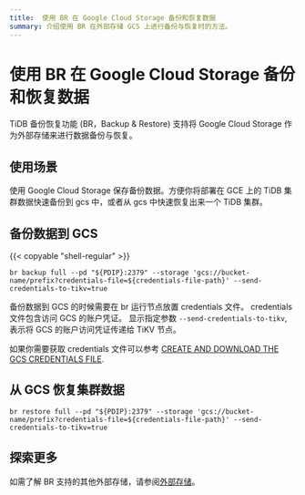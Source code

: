 ```yaml
---
title:  使用 BR 在 Google Cloud Storage 备份和恢复数据
summary: 介绍使用 BR 在外部存储 GCS 上进行备份与恢复时的方法。
---
```


# 使用 BR 在 Google Cloud Storage 备份和恢复数据

TiDB 备份恢复功能 (BR，Backup & Restore) 支持将 Google Cloud Storage 作为外部存储来进行数据备份与恢复。

## 使用场景

使用 Google Cloud Storage 保存备份数据。方便你将部署在 GCE 上的 TiDB 集群数据快速备份到 gcs 中，或者从 gcs 中快速恢复出来一个 TiDB 集群。

## 备份数据到 GCS

{{< copyable "shell-regular" >}}

```shell
br backup full --pd "${PDIP}:2379" --storage 'gcs://bucket-name/prefix?credentials-file=${credentials-file-path}' --send-credentials-to-tikv=true
```

备份数据到 GCS 的时候需要在 br 运行节点放置 credentials 文件。 credentials 文件包含访问 GCS 的账户凭证。 显示指定参数 `--send-credentials-to-tikv`, 表示将 GCS 的账户访问凭证传递给 TiKV 节点。

如果你需要获取 credentials 文件可以参考 [CREATE AND DOWNLOAD THE GCS CREDENTIALS FILE](https://access.redhat.com/documentation/en-us/red_hat_openstack_platform/13/html/google_cloud_backup_guide/creds).

## 从 GCS 恢复集群数据

```shell
br restore full --pd "${PDIP}:2379" --storage 'gcs://bucket-name/prefix?credentials-file=${credentials-file-path}' --send-credentials-to-tikv=true
```

## 探索更多

如需了解 BR 支持的其他外部存储，请参阅[外部存储](/br/backup-and-restore-storages.md)。
